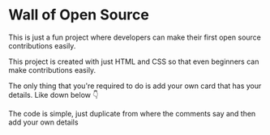 # Wall of Open Source
This is just a fun project where developers can make their first open source contributions easily.  

This project is created with just HTML and CSS so that even beginners can make contributions easily.  

The only thing that you're required to do is add your own card that has your details. Like down below :point_down:

The code is simple, just duplicate from where the comments say and then add your own details
